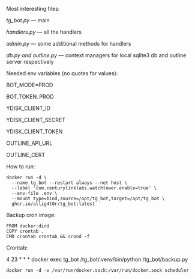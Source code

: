 Most interesting files:

*tg_bot.py* — main

*handlers.py* — all the handlers

*admin.py* — some additional methods for handlers

*db.py and outline.py* — context managers for local sqlite3 db and outline server respectively

Needed env variables (no quotes for values):

BOT_MODE=PROD

BOT_TOKEN_PROD

YDISK_CLIENT_ID

YDISK_CLIENT_SECRET

YDISK_CLIENT_TOKEN

OUTLINE_API_URL

OUTLINE_CERT

How to run:

```
docker run -d \
  --name tg_bot --restart always --net host \
  --label 'com.centurylinklabs.watchtower.enable=true' \
  --env-file .env \
  --mount type=bind,source=/opt/tg_bot,target=/opt/tg_bot \
  ghcr.io/allig4t0r/tg_bot:latest
```

Backup cron image:

```
FROM docker:dind
COPY crontab .
CMD crontab crontab && crond -f
```

Crontab:

4 23 * * * docker exec tg_bot /tg_bot/.venv/bin/python /tg_bot/backup.py

```
docker run -d -v /var/run/docker.sock:/var/run/docker.sock scheduler
```